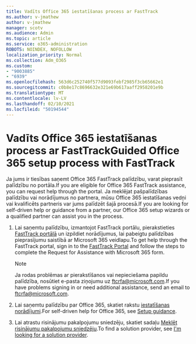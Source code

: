 ```yaml
---
title: Vadīts Office 365 iestatīšanas process ar FastTrack
ms.author: v-jmathew
author: v-jmathew
manager: scotv
ms.audience: Admin
ms.topic: article
ms.service: o365-administration
ROBOTS: NOINDEX, NOFOLLOW
localization_priority: Normal
ms.collection: Adm_O365
ms.custom:
- "9003885"
- "6939"
ms.openlocfilehash: 563d6c252740f577d9093febf2985f3cb65662e1
ms.sourcegitcommit: c0b8e17c8696632e321e69b617aaff2958201e9b
ms.translationtype: MT
ms.contentlocale: lv-LV
ms.lasthandoff: 02/10/2021
ms.locfileid: "50194544"
---
```

# <a name="guided-office-365-setup-process-with-fasttrack"></a><span data-ttu-id="d3b3e-102">Vadīts Office 365 iestatīšanas process ar FastTrack</span><span class="sxs-lookup"><span data-stu-id="d3b3e-102">Guided Office 365 setup process with FastTrack</span></span>

<span data-ttu-id="d3b3e-103">Ja jums ir tiesības saņemt Office 365 FastTrack palīdzību, varat pieprasīt palīdzību no portāla.</span><span class="sxs-lookup"><span data-stu-id="d3b3e-103">If you are eligible for Office 365 FastTrack assistance, you can request help through the portal.</span></span> <span data-ttu-id="d3b3e-104">Ja meklējat pašpalīdzības palīdzību vai norādījumus no partnera, mūsu Office 365 iestatīšanas vedņi vai kvalificēts partneris var jums palīdzēt šajā procesā.</span><span class="sxs-lookup"><span data-stu-id="d3b3e-104">If you are looking for self-driven help or guidance from a partner, our Office 365 setup wizards or a qualified partner can assist you in the process.</span></span>

1. <span data-ttu-id="d3b3e-105">Lai saņemtu palīdzību, izmantojot FastTrack portālu, pierakstieties [FastTrack portālā](https://go.microsoft.com/fwlink/?linkid=2125443) un izpildiet norādījumus, lai pabeigtu palīdzības pieprasījumu saistībā ar Microsoft 365 veidlapu.</span><span class="sxs-lookup"><span data-stu-id="d3b3e-105">To get help through the FastTrack portal, sign in to the [FastTrack Portal](https://go.microsoft.com/fwlink/?linkid=2125443) and follow the steps to complete the Request for Assistance with Microsoft 365 form.</span></span>

    > [!NOTE]
    > <span data-ttu-id="d3b3e-106">Ja rodas problēmas ar pierakstīšanos vai nepieciešama papildu palīdzība, nosūtiet e-pasta ziņojumu uz [ftcrfa@microsoft.com](mailto:ftcrfa@microsoft.com).</span><span class="sxs-lookup"><span data-stu-id="d3b3e-106">If you have problems signing in or need additional assistance, send an email to [ftcrfa@microsoft.com](mailto:ftcrfa@microsoft.com).</span></span>

2. <span data-ttu-id="d3b3e-107">Lai saņemtu palīdzību par Office 365, skatiet rakstu [iestatīšanas norādījumi](https://go.microsoft.com/fwlink/?linkid=2125827).</span><span class="sxs-lookup"><span data-stu-id="d3b3e-107">For self-driven help for Office 365, see [Setup guidance](https://go.microsoft.com/fwlink/?linkid=2125827).</span></span>
3. <span data-ttu-id="d3b3e-108">Lai atrastu risinājumu pakalpojumu sniedzēju, skatiet sadaļu [Meklēt risinājumu pakalpojumu sniedzēju](https://go.microsoft.com/fwlink/?linkid=2125918).</span><span class="sxs-lookup"><span data-stu-id="d3b3e-108">To find a solution provider, see [I'm looking for a solution provider](https://go.microsoft.com/fwlink/?linkid=2125918).</span></span>

